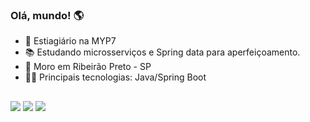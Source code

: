 ### Olá, mundo! 🌎


- 💼 Estiagiário na MYP7
- 📚 Estudando microsserviços e Spring data para aperfeiçoamento.
- 📌 Moro em Ribeirão Preto - SP
- 👨‍💻 Principais tecnologias: Java/Spring Boot
##  
 

<div>
 <a href="https://instagram.com/og.enzo7" target="_blank"><img src="https://img.shields.io/badge/-Instagram-%23E4405F?style=for-the-badge&logo=instagram&logoColor=white" target="_blank"></a>
  <a href = "mailto:enzolima527@gmail.com"><img src="https://img.shields.io/badge/-Gmail-%23333?style=for-the-badge&logo=gmail&logoColor=white" target="_blank"></a>
 <a href= "https://enzogl7.github.io/portfolio/"><img src="https://img.shields.io/badge/website-000000?style=for-the-badge&logo=About.me&logoColor=white"></a>
</div>
